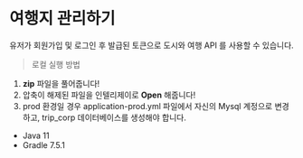 # 여행지 관리하기

유저가 회원가입 및 로그인 후 발급된 토큰으로 도시와 여행 API 를 사용할 수 있습니다.

> 로컬 실행 방법

1. **zip** 파일을 풀어줍니다!
2. 압축이 해제된 파일을 인텔리제이로 **Open** 해줍니다!
3. prod 환경일 경우 application-prod.yml 파일에서 자신의 Mysql 계정으로 변경하고, 
trip_corp 데이터베이스를 생성해야 합니다.

- Java 11
- Gradle 7.5.1


